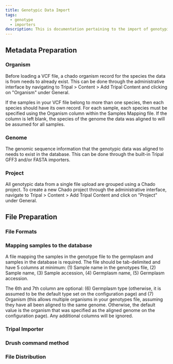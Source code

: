 ```yaml
---
title: Genotypic Data Import
tags:
  - genotype
  - importers
description: This is documentation pertaining to the import of genotypic data within TripalCultivate.
---
```


## Metadata Preparation

### Organism
Before loading a VCF file, a chado organism record for the species the data is from needs to already exist. This can be done through the administrative interface by navigating to Tripal > Content > Add Tripal Content and clicking on "Organism" under General.

If the samples in your VCF file belong to more than one species, then each species should have its own record. For each sample, each species must be specified using the Organism column within the Samples Mapping file. If the column is left blank, the species of the genome the data was aligned to will be assumed for all samples.

### Genome
The genomic sequence information that the genotypic data was aligned to needs to exist in the database. This can be done through the built-in Tripal GFF3 and/or FASTA importers.

### Project
All genotypic data from a single file upload are grouped using a Chado project. To create a new Chado project through the administrative interface, navigate to Tripal > Content > Add Tripal Content and click on "Project" under General.

## File Preparation

### File Formats

### Mapping samples to the database
A file mapping the samples in the genotype file to the germplasm and samples in the database is required. The file should be tab-delimited and have 5 columns at minimum: (1) Sample name in the genotypes file, (2) Sample name, (3) Sample accession, (4) Germplasm name, (5) Germplasm accession.

The 6th and 7th column are optional: (6) Germplasm type (otherwise, it is assumed to be the default type set on the configuration page) and (7) Organism (this allows multiple organisms in your genotypes file, assuming they have all been aligned to the same genome. Otherwise, the default value is the organism that was specified as the aligned genome on the configuration page). Any additional columns will be ignored. 

### Tripal Importer

### Drush command method

### File Distribution